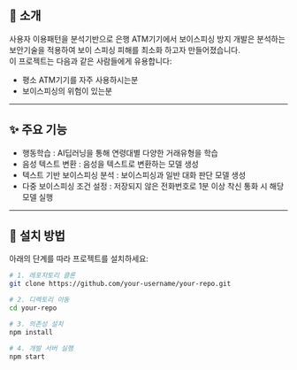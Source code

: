 
## 📖 소개  
사용자 이용패턴을 분석기반으로 은행 ATM기기에서 보이스피싱 방지 개발은 분석하는 보안기술을 적용하여 보이
스피싱 피해를 최소화 하고자 만들어졌습니다.  
이 프로젝트는 다음과 같은 사람들에게 유용합니다:  
- 평소 ATM기기를 자주 사용하시는분
- 보이스피싱의 위험이 있는분


---

## ✨ 주요 기능  
- 행동학습 : AI딥러닝을 통해 연령대별 다양한 거래유형을 학습
- 음성 텍스트 변환 : 음성을 텍스트로 변환하는 모델 생성
- 텍스트 기반 보이스피싱 분석 : 보이스피싱과 일반 대화 판단 모델 생성
- 다중 보이스피싱 조건 설정 : 저장되지 않은 전화번호로 1분 이상 착신 통화 시 해당 모델 실행  

---

## 🚀 설치 방법  
아래의 단계를 따라 프로젝트를 설치하세요:

```bash
# 1. 레포지토리 클론
git clone https://github.com/your-username/your-repo.git

# 2. 디렉토리 이동
cd your-repo

# 3. 의존성 설치
npm install

# 4. 개발 서버 실행
npm start
